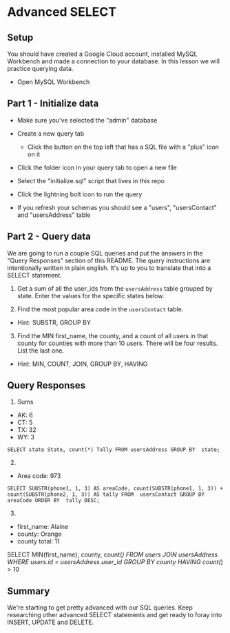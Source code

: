 # Advanced SELECT

## Setup

You should have created a Google Cloud account, installed MySQL Workbench and made a connection to your database. In this lesson we will practice querying data.

* Open MySQL Workbench

## Part 1 - Initialize data

* Make sure you've selected the "admin" database

* Create a new query tab
  * Click the button on the top left that has a SQL file with a "plus" icon on it

* Click the folder icon in your query tab to open a new file

* Select the "initialize.sql" script that lives in this repo

* Click the lightning bolt icon to run the query

* If you refresh your schemas you should see a "users", "usersContact" and "usersAddress" table

## Part 2 - Query data

We are going to run a couple SQL queries and put the answers in the "Query Responses" section of this README. The query instructions are intentionally written in plain english. It's up to you to translate that into a SELECT statement.

1. Get a sum of all the user_ids from the `usersAddress` table grouped by state. Enter the values for the specific states below.

2. Find the most popular area code in the `usersContact` table. 
  * Hint: SUBSTR, GROUP BY

3. Find the MIN first_name, the county, and a count of all users in that county for counties with more than 10 users. There will be four results. List the last one. 
  * Hint: MIN, COUNT, JOIN, GROUP BY, HAVING


## Query Responses

1. Sums
  * AK: 6
  * CT: 5
  * TX: 32
  * WY: 3

  `SELECT
    state State,
    count(*) Tally
  FROM
    usersAddress
  GROUP BY 
	  state;`

2.
  * Area code: 973

  `SELECT
	SUBSTR(phone1, 1, 3) AS areaCode,
    count(SUBSTR(phone1, 1, 3)) + count(SUBSTR(phone2, 1, 3)) AS tally
  FROM 
	  usersContact
  GROUP BY 
	  areaCode
  ORDER BY 
	  tally
    DESC;`

3.
  * first_name: Alaine
  * county: Orange
  * county total: 11

  SELECT 
	  MIN(first_name),
    county,
    count(*)
  FROM 
    users
  JOIN
    usersAddress
  WHERE
    users.id = usersAddress.user_id
  GROUP 
    BY county
  HAVING
    count(*) > 10


## Summary

We're starting to get pretty advanced with our SQL queries. Keep researching other advanced SELECT statements and get ready to foray into INSERT, UPDATE and DELETE.